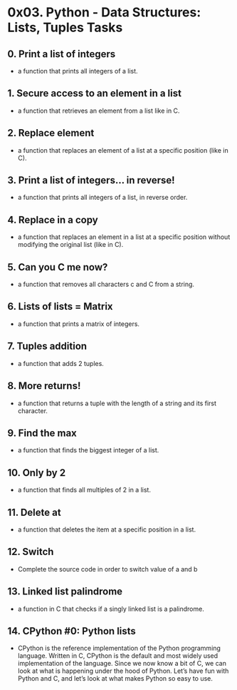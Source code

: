 # 0x03. Python - Data Structures: Lists, Tuples Tasks
## 0. Print a list of integers 
* a function that prints all integers of a list.
## 1. Secure access to an element in a list
* a function that retrieves an element from a list like in C. 
## 2. Replace element
*  a function that replaces an element of a list at a specific position (like in C).
## 3. Print a list of integers... in reverse!
*  a function that prints all integers of a list, in reverse order.
## 4. Replace in a copy
* a function that replaces an element in a list at a specific position without modifying the original list (like in C).
## 5. Can you C me now?
* a function that removes all characters c and C from a string.
## 6. Lists of lists = Matrix
* a function that prints a matrix of integers.
## 7. Tuples addition
*  a function that adds 2 tuples.
## 8. More returns!
* a function that returns a tuple with the length of a string and its first character.
## 9. Find the max
* a function that finds the biggest integer of a list.
## 10. Only by 2 
* a function that finds all multiples of 2 in a list.
## 11. Delete at
*  a function that deletes the item at a specific position in a list.
## 12. Switch
* Complete the source code in order to switch value of a and b
## 13. Linked list palindrome
*  a function in C that checks if a singly linked list is a palindrome.
## 14. CPython #0: Python lists
* CPython is the reference implementation of the Python programming language. Written in C, CPython is the default and most widely used implementation of the language.
Since we now know a bit of C, we can look at what is happening under the hood of Python. Let’s have fun with Python and C, and let’s look at what makes Python so easy to use.
